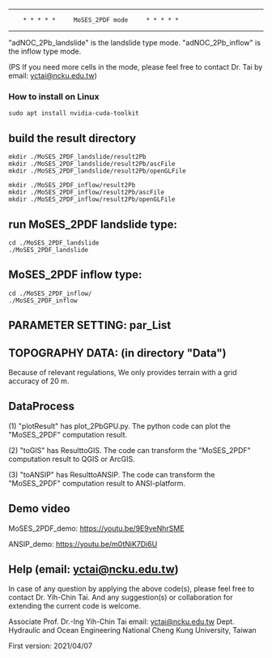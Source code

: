 **************************************************************************
		* * * * *     MoSES_2PDF mode     * * * * *		
**************************************************************************
"adNOC_2Pb_landslide" is the landslide type mode.
"adNOC_2Pb_inflow"    is the inflow type mode.

(PS If you need more cells in the mode, please feel free to contact Dr. Tai by email: yctai@ncku.edu.tw)


### How to install on Linux
```
sudo apt install nvidia-cuda-toolkit
```

## build the result directory
	mkdir ./MoSES_2PDF_landslide/result2Pb
	mkdir ./MoSES_2PDF_landslide/result2Pb/ascFile
	mkdir ./MoSES_2PDF_landslide/result2Pb/openGLFile
	
	mkdir ./MoSES_2PDF_inflow/result2Pb
	mkdir ./MoSES_2PDF_inflow/result2Pb/ascFile
	mkdir ./MoSES_2PDF_inflow/result2Pb/openGLFile

## run MoSES_2PDF landslide type:
    cd ./MoSES_2PDF_landslide
    ./MoSES_2PDF_landslide
## MoSES_2PDF inflow type:
    cd ./MoSES_2PDF_inflow/
    ./MoSES_2PDF_inflow


## PARAMETER SETTING: par_List


## TOPOGRAPHY DATA: (in directory "Data")
Because of relevant regulations, We only provides terrain with a grid accuracy of 20 m.


## DataProcess
(1) "plotResult" has plot_2PbGPU.py. The python code can plot the "MoSES_2PDF" computation result.

(2) "toGIS" has ResulttoGIS. The code can transform the "MoSES_2PDF" computation result to QGIS or ArcGIS.

(3) "toANSIP" has ResulttoANSIP. The code can transform the "MoSES_2PDF" computation result to ANSI-platform.

## Demo video

MoSES_2PDF_demo:
https://youtu.be/9E9veNhrSME

ANSIP_demo:
https://youtu.be/m0tNiK7Di6U

## Help (email: yctai@ncku.edu.tw)
In case of any question by applying the above code(s), please feel free
to contact Dr. Yih-Chin Tai. And any suggestion(s) or collaboration for
extending the current code is welcome.

Associate Prof. Dr.-Ing Yih-Chin Tai
email: yctai@ncku.edu.tw
Dept. Hydraulic and Ocean Engineering
National Cheng Kung University, Taiwan

First version: 2021/04/07
